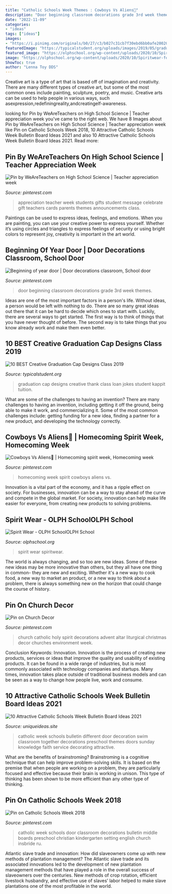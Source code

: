```yaml
---
title: "Catholic Schools Week Themes : Cowboys Vs Aliens🤠"
description: "Door beginning classroom decorations grade 3rd week themes"
date: "2022-11-09"
categories:
- "ideas"
tags: ["ideas"]
images:
- "https://i.pinimg.com/originals/b0/27/c3/b027c31cb7f30ebd6bb0afe200200a53.jpg"
featuredImage: "https://typicalstudent.org/uploads/images/2019/05/graduation-cap-ideas-2019-10.jpg"
featured_image: "https://olphschool.org/wp-content/uploads/2020/10/Spiritwear-for-Website.png"
image: "https://olphschool.org/wp-content/uploads/2020/10/Spiritwear-for-Website.png"
ShowToc: true
author: "Lenna Toy DDS"
---
```



Creative art is a type of art that is based off of imagination and creativity. There are many different types of creative art, but some of the most common ones include painting, sculpture, poetry, and music. Creative arts can be used to help people in various ways, such asexpression,redefiningreality,andcreatingelf-awareness.

	

		
looking for Pin by WeAreTeachers on High School Science | Teacher appreciation week you've came to the right web. We have 8 Images about Pin by WeAreTeachers on High School Science | Teacher appreciation week like Pin on Catholic Schools Week 2018, 10 Attractive Catholic Schools Week Bulletin Board Ideas 2021 and also 10 Attractive Catholic Schools Week Bulletin Board Ideas 2021. Read more:
		
    
## Pin By WeAreTeachers On High School Science | Teacher Appreciation Week

<img loading=lazy src="https://i.pinimg.com/originals/b0/27/c3/b027c31cb7f30ebd6bb0afe200200a53.jpg" onerror="this.onerror=null;this.src='https://tse1.mm.bing.net/th?id=OIP.0xwWAbx-osM4gdHX4x708QHaOJ&amp;pid=15.1';" alt="Pin by WeAreTeachers on High School Science | Teacher appreciation week">

_Source: pinterest.com_

>appreciation teacher week students gifts student message celebrate gift teachers cards parents themes announcements class. 

	

Paintings can be used to express ideas, feelings, and emotions.
When you are painting, you can use your creative power to express yourself. Whether it’s using circles and triangles to express feelings of security or using bright colors to represent joy, creativity is important in the art world.

    
## Beginning Of Year Door | Door Decorations Classroom, School Door

<img loading=lazy src="https://i.pinimg.com/originals/ba/39/c8/ba39c8373c794356315d2fe7edc18eab.jpg" onerror="this.onerror=null;this.src='https://tse4.mm.bing.net/th?id=OIP.Uq_sa6m5fF58JqqpQTi6rwHaJ6&amp;pid=15.1';" alt="Beginning of year door | Door decorations classroom, School door">

_Source: pinterest.com_

>door beginning classroom decorations grade 3rd week themes. 

	

Ideas are one of the most important factors in a person's life. Without ideas, a person would be left with nothing to do. There are so many great ideas out there that it can be hard to decide which ones to start with. Luckily, there are several ways to get started. The first way is to think of things that you have never thought of before. The second way is to take things that you know already work and make them even better.

    
## 10 BEST Creative Graduation Cap Designs Class 2019

<img loading=lazy src="https://typicalstudent.org/uploads/images/2019/05/graduation-cap-ideas-2019-10.jpg" onerror="this.onerror=null;this.src='https://tse2.mm.bing.net/th?id=OIP.cUKG6kr2Tki4cLt7Xt5IfQHaHV&amp;pid=15.1';" alt="10 BEST Creative Graduation Cap Designs Class 2019">

_Source: typicalstudent.org_

>graduation cap designs creative thank class loan jokes student kappit tuition. 

	

What are some of the challenges to having an invention?
There are many challenges to having an invention, including getting it off the ground, being able to make it work, and commercializing it. Some of the most common challenges include: getting funding for a new idea, finding a partner for a new product, and developing the technology correctly.

    
## Cowboys Vs Aliens🤠 | Homecoming Spirit Week, Homecoming Week

<img loading=lazy src="https://i.pinimg.com/736x/4b/e7/93/4be7931773c1a779c121de8db6e08376.jpg" onerror="this.onerror=null;this.src='https://tse2.mm.bing.net/th?id=OIP.WieBwNKa4P6Ussjd0P-YxgHaJ3&amp;pid=15.1';" alt="Cowboys Vs Aliens🤠 | Homecoming spirit week, Homecoming week">

_Source: pinterest.com_

>homecoming week spirit cowboys aliens vs. 

	

Innovation is a vital part of the economy, and it has a ripple effect on society. For businesses, innovation can be a way to stay ahead of the curve and compete in the global market. For society, innovation can help make life easier for everyone, from creating new products to solving problems.

    
## Spirit Wear - OLPH SchoolOLPH School

<img loading=lazy src="https://olphschool.org/wp-content/uploads/2020/10/Spiritwear-for-Website.png" onerror="this.onerror=null;this.src='https://tse3.mm.bing.net/th?id=OIP.9U9UWOVfuRqlZ_sAy34jiAHaGN&amp;pid=15.1';" alt="Spirit Wear - OLPH SchoolOLPH School">

_Source: olphschool.org_

>spirit wear spiritwear. 

	

The world is always changing, and so too are new ideas. Some of these new ideas may be more innovative than others, but they all have one thing in common- they are new and exciting. Whether it's a new way to cook food, a new way to market an product, or a new way to think about a problem, there is always something new on the horizon that could change the course of history.

    
## Pin On Church Decor

<img loading=lazy src="https://i.pinimg.com/originals/8a/7b/8b/8a7b8b5cac2fa0a8cbdfc1df601a1b65.jpg" onerror="this.onerror=null;this.src='https://tse1.mm.bing.net/th?id=OIP.GPQBPIh7afXBhRHTXkAKrAHaJ4&amp;pid=15.1';" alt="Pin on Church Decor">

_Source: pinterest.com_

>church catholic holy spirit decorations advent altar liturgical christmas decor churches environment week. 

	

Conclusion
Keywords: Innovation.
Innovation is the process of creating new products, services or ideas that improve the quality and usability of existing products. It can be found in a wide range of industries, but is most commonly associated with technology companies and startups. Many times, innovation takes place outside of traditional business models and can be seen as a way to change how people live, work and consume.

    
## 10 Attractive Catholic Schools Week Bulletin Board Ideas 2021

<img loading=lazy src="https://www.uniqueideas.site/wp-content/uploads/catholic-schools-week-door-decoration-we-all-may-be-different-but.jpg" onerror="this.onerror=null;this.src='https://tse2.mm.bing.net/th?id=OIP.49WB5YlgZGuF5crtGBjJ5wHaJ4&amp;pid=15.1';" alt="10 Attractive Catholic Schools Week Bulletin Board Ideas 2021">

_Source: uniqueideas.site_

>catholic week schools bulletin different door decoration swim classroom together decorations preschool themes doors sunday knowledge faith service decorating attractive. 

	

What are the benefits of brainstroming?
Brainstroming is a cognitive technique that can help improve problem-solving skills. It is based on the premise that when people are working on a problem, they are particularly focused and effective because their brain is working in unison. This type of thinking has been shown to be more efficient than any other type of thinking.

    
## Pin On Catholic Schools Week 2018

<img loading=lazy src="https://i.pinimg.com/originals/35/ff/38/35ff38a41318fcd415ffb729a744d2d9.jpg" onerror="this.onerror=null;this.src='https://tse3.mm.bing.net/th?id=OIP.NEcIYNqJt2IVu5kq-mUFjQAAAA&amp;pid=15.1';" alt="Pin on Catholic Schools Week 2018">

_Source: pinterest.com_

>catholic week schools door classroom decorations bulletin middle boards preschool christian kindergarten setting english church insbride ru. 

	

Atlantic slave trade and innovation: How did slaveowners come up with new methods of plantation management?
The Atlantic slave trade and its associated innovations led to the development of new plantation management methods that have played a role in the overall success of slaveowners over the centuries. New methods of crop rotation, efficient livestock husbandry, and effective use of slaves’ labor helped to make slave plantations one of the most profitable in the world.

